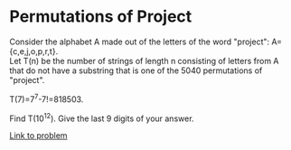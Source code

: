 # Permutations of Project

<p>
Consider the alphabet A made out of the letters of the word "project": A={c,e,j,o,p,r,t}.<br />
Let T(n) be the number of strings of length n consisting of letters from A that do not have a substring that is one of the 5040 permutations of "project".
</p>
T(7)=7<sup>7</sup>-7!=818503.

<p>
Find T(10<sup>12</sup>). Give the last 9 digits of your answer.
</p>



[Link to problem](https://projecteuler.net/problem=458)
